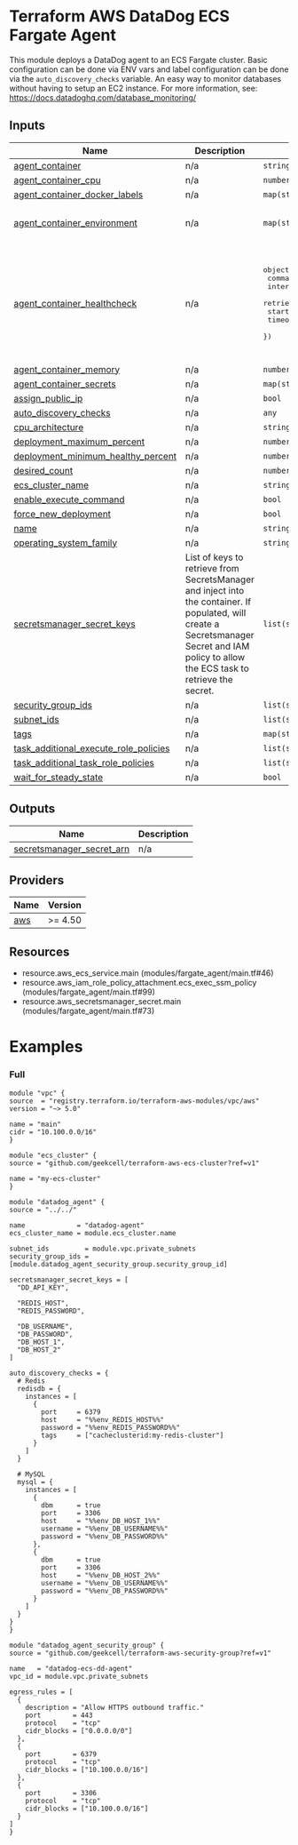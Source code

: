 <!-- BEGIN_TF_DOCS -->
# Terraform AWS DataDog ECS Fargate Agent

This module deploys a DataDog agent to an ECS Fargate cluster. Basic configuration can be done via ENV vars and
label configuration can be done via the `auto_discovery_checks` variable. An easy way to monitor databases without
having to setup an EC2 instance. For more information, see: https://docs.datadoghq.com/database_monitoring/

## Inputs

| Name | Description | Type | Default | Required |
|------|-------------|------|---------|:--------:|
| <a name="input_agent_container"></a> [agent\_container](#input\_agent\_container) | n/a | `string` | `"public.ecr.aws/datadog/agent:latest"` | no |
| <a name="input_agent_container_cpu"></a> [agent\_container\_cpu](#input\_agent\_container\_cpu) | n/a | `number` | `256` | no |
| <a name="input_agent_container_docker_labels"></a> [agent\_container\_docker\_labels](#input\_agent\_container\_docker\_labels) | n/a | `map(string)` | `{}` | no |
| <a name="input_agent_container_environment"></a> [agent\_container\_environment](#input\_agent\_container\_environment) | n/a | `map(string)` | <pre>{<br>  "DD_SITE": "datadoghq.eu"<br>}</pre> | no |
| <a name="input_agent_container_healthcheck"></a> [agent\_container\_healthcheck](#input\_agent\_container\_healthcheck) | n/a | <pre>object({<br>    command      = list(string)<br>    interval     = number<br>    retries      = number<br>    start_period = number<br>    timeout      = number<br>  })</pre> | <pre>{<br>  "command": [<br>    "CMD-SHELL",<br>    "agent health"<br>  ],<br>  "interval": 30,<br>  "retries": 3,<br>  "start_period": 10,<br>  "timeout": 2<br>}</pre> | no |
| <a name="input_agent_container_memory"></a> [agent\_container\_memory](#input\_agent\_container\_memory) | n/a | `number` | `512` | no |
| <a name="input_agent_container_secrets"></a> [agent\_container\_secrets](#input\_agent\_container\_secrets) | n/a | `map(string)` | `{}` | no |
| <a name="input_assign_public_ip"></a> [assign\_public\_ip](#input\_assign\_public\_ip) | n/a | `bool` | `false` | no |
| <a name="input_auto_discovery_checks"></a> [auto\_discovery\_checks](#input\_auto\_discovery\_checks) | n/a | `any` | `{}` | no |
| <a name="input_cpu_architecture"></a> [cpu\_architecture](#input\_cpu\_architecture) | n/a | `string` | `"ARM64"` | no |
| <a name="input_deployment_maximum_percent"></a> [deployment\_maximum\_percent](#input\_deployment\_maximum\_percent) | n/a | `number` | `200` | no |
| <a name="input_deployment_minimum_healthy_percent"></a> [deployment\_minimum\_healthy\_percent](#input\_deployment\_minimum\_healthy\_percent) | n/a | `number` | `100` | no |
| <a name="input_desired_count"></a> [desired\_count](#input\_desired\_count) | n/a | `number` | `1` | no |
| <a name="input_ecs_cluster_name"></a> [ecs\_cluster\_name](#input\_ecs\_cluster\_name) | n/a | `string` | n/a | yes |
| <a name="input_enable_execute_command"></a> [enable\_execute\_command](#input\_enable\_execute\_command) | n/a | `bool` | `true` | no |
| <a name="input_force_new_deployment"></a> [force\_new\_deployment](#input\_force\_new\_deployment) | n/a | `bool` | `false` | no |
| <a name="input_name"></a> [name](#input\_name) | n/a | `string` | n/a | yes |
| <a name="input_operating_system_family"></a> [operating\_system\_family](#input\_operating\_system\_family) | n/a | `string` | `"LINUX"` | no |
| <a name="input_secretsmanager_secret_keys"></a> [secretsmanager\_secret\_keys](#input\_secretsmanager\_secret\_keys) | List of keys to retrieve from SecretsManager and inject into the container. If populated, will create a Secretsmanager Secret and IAM policy to allow the ECS task to retrieve the secret. | `list(string)` | `[]` | no |
| <a name="input_security_group_ids"></a> [security\_group\_ids](#input\_security\_group\_ids) | n/a | `list(string)` | `[]` | no |
| <a name="input_subnet_ids"></a> [subnet\_ids](#input\_subnet\_ids) | n/a | `list(string)` | `[]` | no |
| <a name="input_tags"></a> [tags](#input\_tags) | n/a | `map(string)` | `{}` | no |
| <a name="input_task_additional_execute_role_policies"></a> [task\_additional\_execute\_role\_policies](#input\_task\_additional\_execute\_role\_policies) | n/a | `list(string)` | `[]` | no |
| <a name="input_task_additional_task_role_policies"></a> [task\_additional\_task\_role\_policies](#input\_task\_additional\_task\_role\_policies) | n/a | `list(string)` | `[]` | no |
| <a name="input_wait_for_steady_state"></a> [wait\_for\_steady\_state](#input\_wait\_for\_steady\_state) | n/a | `bool` | `true` | no |

## Outputs

| Name | Description |
|------|-------------|
| <a name="output_secretsmanager_secret_arn"></a> [secretsmanager\_secret\_arn](#output\_secretsmanager\_secret\_arn) | n/a |

## Providers

| Name | Version |
|------|---------|
| <a name="provider_aws"></a> [aws](#provider\_aws) | >= 4.50 |

## Resources

- resource.aws_ecs_service.main (modules/fargate_agent/main.tf#46)
- resource.aws_iam_role_policy_attachment.ecs_exec_ssm_policy (modules/fargate_agent/main.tf#99)
- resource.aws_secretsmanager_secret.main (modules/fargate_agent/main.tf#73)

# Examples
  ### Full
  ```hcl
  module "vpc" {
  source  = "registry.terraform.io/terraform-aws-modules/vpc/aws"
  version = "~> 5.0"

  name = "main"
  cidr = "10.100.0.0/16"
}

module "ecs_cluster" {
  source = "github.com/geekcell/terraform-aws-ecs-cluster?ref=v1"

  name = "my-ecs-cluster"
}

module "datadog_agent" {
  source = "../../"

  name             = "datadog-agent"
  ecs_cluster_name = module.ecs_cluster.name

  subnet_ids         = module.vpc.private_subnets
  security_group_ids = [module.datadog_agent_security_group.security_group_id]

  secretsmanager_secret_keys = [
    "DD_API_KEY",

    "REDIS_HOST",
    "REDIS_PASSWORD",

    "DB_USERNAME",
    "DB_PASSWORD",
    "DB_HOST_1",
    "DB_HOST_2"
  ]

  auto_discovery_checks = {
    # Redis
    redisdb = {
      instances = [
        {
          port     = 6379
          host     = "%%env_REDIS_HOST%%"
          password = "%%env_REDIS_PASSWORD%%"
          tags     = ["cacheclusterid:my-redis-cluster"]
        }
      ]
    }

    # MySQL
    mysql = {
      instances = [
        {
          dbm      = true
          port     = 3306
          host     = "%%env_DB_HOST_1%%"
          username = "%%env_DB_USERNAME%%"
          password = "%%env_DB_PASSWORD%%"
        },
        {
          dbm      = true
          port     = 3306
          host     = "%%env_DB_HOST_2%%"
          username = "%%env_DB_USERNAME%%"
          password = "%%env_DB_PASSWORD%%"
        }
      ]
    }
  }
}

module "datadog_agent_security_group" {
  source = "github.com/geekcell/terraform-aws-security-group?ref=v1"

  name   = "datadog-ecs-dd-agent"
  vpc_id = module.vpc.private_subnets

  egress_rules = [
    {
      description = "Allow HTTPS outbound traffic."
      port        = 443
      protocol    = "tcp"
      cidr_blocks = ["0.0.0.0/0"]
    },
    {
      port        = 6379
      protocol    = "tcp"
      cidr_blocks = ["10.100.0.0/16"]
    },
    {
      port        = 3306
      protocol    = "tcp"
      cidr_blocks = ["10.100.0.0/16"]
    }
  ]
}
  ```
<!-- END_TF_DOCS -->
